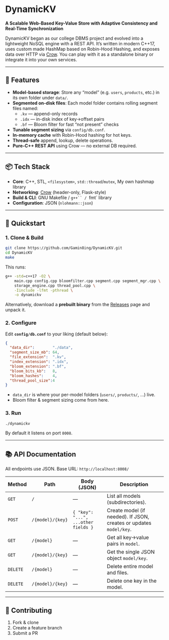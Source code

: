 # DynamicKV

**A Scalable Web-Based Key-Value Store with Adaptive Consistency and Real-Time Synchronization**

DynamicKV began as our college DBMS project and evolved into a lightweight NoSQL engine with a REST API. It’s written in modern C++17, uses custom made HashMap based on Robin-Hood Hashing, and exposes data over HTTP via [Crow](https://crowcpp.org/). You can play with it as a standalone binary or integrate it into your own services.

---

## 🚀 Features

- **Model-based storage**: Store any “model” (e.g. `users`, `products`, etc.) in its own folder under `data/`.  
- **Segmented on-disk files**: Each model folder contains rolling segment files named:
  - `.kv` — append-only records  
  - `.idx` — in-disk index of key→offset pairs  
  - `.bf` — Bloom filter for fast “not present” checks  
- **Tunable segment sizing** via `config/db.conf`.  
- **In-memory cache** with Robin-Hood hashing for hot keys.  
- **Thread-safe** append, lookup, delete operations.  
- **Pure-C++ REST API** using Crow — no external DB required.  

---

## 📦 Tech Stack

- **Core**: C++, STL, `<filesystem>`, `std::thread`/`mutex`, My own hashmap library  
- **Networking**: [Crow](https://crowcpp.org/) (header-only, Flask-style)  
- **Build & CLI**: GNU Makefile / `g++`` / `fmt` library  
- **Configuration**: JSON (`nlohmann::json`)  

---

## 🏁 Quickstart

### 1. Clone & Build

```bash
git clone https://github.com/Gamin8ing/DynamicKV.git
cd DynamicKV
make
````

This runs:

```bash
g++ -std=c++17 -O2 \
    main.cpp config.cpp bloomfilter.cpp segment.cpp segment_mgr.cpp \
    storage_engine.cpp thread_pool.cpp \
    -Iinclude -lfmt -pthread \
    -o dynamickv
```

Alternatively, download a **prebuilt binary** from the [Releases](https://github.com/Gamin8ing/DynamicKV/releases) page and unpack it.

### 2. Configure

Edit **`config/db.conf`** to your liking (default below):

```json
{
  "data_dir":        "./data",
  "segment_size_mb": 64,
  "file_extension":  ".kv",
  "index_extension": ".idx",
  "bloom_extension": ".bf",
  "bloom_bits_kb":   8,
  "bloom_hashes":    4,
  "thread_pool_size":4
}
```

* `data_dir` is where your per-model folders (`users/`, `products/`, …) live.
* Bloom filter & segment sizing come from here.

### 3. Run

```bash
./dynamickv
```

By default it listens on port `8008`.

---

## 📚 API Documentation

All endpoints use JSON. Base URL: `http://localhost:8008/`

| Method   | Path             | Body (JSON)                         | Description                                                        |
| -------- | ---------------- | ----------------------------------- | ------------------------------------------------------------------ |
| `GET`    | `/`              | —                                   | List all models (subdirectories).                                  |
| `POST`   | `/{model}/{key}` | `{ "key": "...", ...other fields }` | Create model (if needed). If JSON, creates or updates `model/key`. |
| `GET`    | `/{model}`       | —                                   | Get all key→value pairs in `model`.                                |
| `GET`    | `/{model}/{key}` | —                                   | Get the single JSON object `model/key`.                            |
| `DELETE` | `/{model}`       | —                                   | Delete entire model and files.                                     |
| `DELETE` | `/{model}/{key}` | —                                   | Delete one key in the model.                                       |

---

## 🤝 Contributing

1. Fork & clone
2. Create a feature branch
3. Submit a PR

